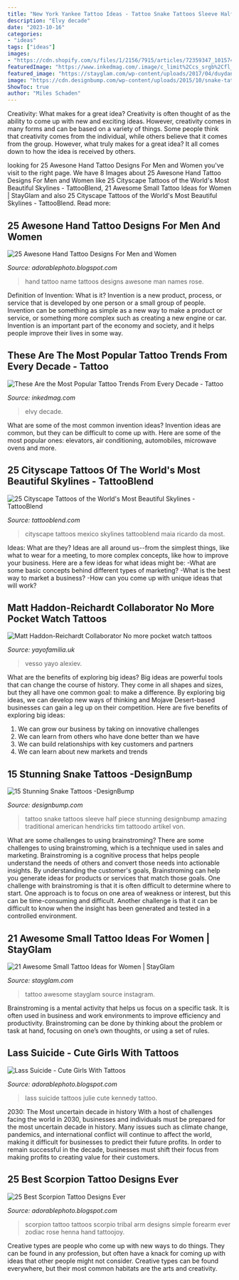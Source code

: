 ```yaml
---
title: "New York Yankee Tattoo Ideas - Tattoo Snake Tattoos Sleeve Half Piece Stunning Designbump Amazing Traditional American Hendricks Tim Tattoodo Artikel Von"
description: "Elvy decade"
date: "2023-10-16"
categories:
- "ideas"
tags: ["ideas"]
images:
- "https://cdn.shopify.com/s/files/1/2156/7915/articles/72359347_10157461793772980_389072720748347392_n_1200x1200_crop_center.jpg?v=1573821405"
featuredImage: "https://www.inkedmag.com/.image/c_limit%2Ccs_srgb%2Cfl_progressive%2Cq_auto:good%2Cw_700/MTYzOTY0NTE5MDIwNzY3MDU3/ta1049_elvy.jpg"
featured_image: "https://stayglam.com/wp-content/uploads/2017/04/duydang0128_17587050_742546572579419_8239433696931741696_nresize.jpg"
image: "https://cdn.designbump.com/wp-content/uploads/2015/10/snake-tattoos-001.jpg"
ShowToc: true
author: "Miles Schaden"
---
```



Creativity: What makes for a great idea?
Creativity is often thought of as the ability to come up with new and exciting ideas. However, creativity comes in many forms and can be based on a variety of things. Some people think that creativity comes from the individual, while others believe that it comes from the group. However, what truly makes for a great idea? It all comes down to how the idea is received by others.

	

		
looking for 25 Awesone Hand Tattoo Designs For Men and Women you've visit to the right page. We have 8 Images about 25 Awesone Hand Tattoo Designs For Men and Women like 25 Cityscape Tattoos of the World&#039;s Most Beautiful Skylines - TattooBlend, 21 Awesome Small Tattoo Ideas for Women | StayGlam and also 25 Cityscape Tattoos of the World&#039;s Most Beautiful Skylines - TattooBlend. Read more:
		
    
## 25 Awesone Hand Tattoo Designs For Men And Women

<img loading=lazy src="http://2.bp.blogspot.com/-PwaXmuuFFtA/U_j0kKYiHUI/AAAAAAAAFfQ/k-KwighuU8I/s1600/hand%2Btattoo%2Bdesigns%2Bname.jpg" onerror="this.onerror=null;this.src='https://tse2.mm.bing.net/th?id=OIP.YhpFOFqPVsR_l4yn1zBRZQHaJ4&amp;pid=15.1';" alt="25 Awesone Hand Tattoo Designs For Men and Women">

_Source: adorablephoto.blogspot.com_

>hand tattoo name tattoos designs awesone man names rose. 

	

Definition of Invention: What is it?
Invention is a new product, process, or service that is developed by one person or a small group of people. Invention can be something as simple as a new way to make a product or service, or something more complex such as creating a new engine or car. Invention is an important part of the economy and society, and it helps people improve their lives in some way.

    
## These Are The Most Popular Tattoo Trends From Every Decade - Tattoo

<img loading=lazy src="https://www.inkedmag.com/.image/c_limit%2Ccs_srgb%2Cfl_progressive%2Cq_auto:good%2Cw_700/MTYzOTY0NTE5MDIwNzY3MDU3/ta1049_elvy.jpg" onerror="this.onerror=null;this.src='https://tse4.mm.bing.net/th?id=OIP.hN7k1F8iHOKVM5g9e9xf6wAAAA&amp;pid=15.1';" alt="These Are the Most Popular Tattoo Trends From Every Decade - Tattoo">

_Source: inkedmag.com_

>elvy decade. 

	

What are some of the most common invention ideas?
Invention ideas are common, but they can be difficult to come up with. Here are some of the most popular ones: elevators, air conditioning, automobiles, microwave ovens and more.

    
## 25 Cityscape Tattoos Of The World&#039;s Most Beautiful Skylines - TattooBlend

<img loading=lazy src="https://tattooblend.com/wp-content/uploads/2017/08/13.jpg" onerror="this.onerror=null;this.src='https://tse2.mm.bing.net/th?id=OIP.Ov4E3-_X5O_lt6-xi-g0-gHaFk&amp;pid=15.1';" alt="25 Cityscape Tattoos of the World&#039;s Most Beautiful Skylines - TattooBlend">

_Source: tattooblend.com_

>cityscape tattoos mexico skylines tattooblend maia ricardo da most. 

	

Ideas: What are they?
Ideas are all around us--from the simplest things, like what to wear for a meeting, to more complex concepts, like how to improve your business. Here are a few ideas for what ideas might be: 
-What are some basic concepts behind different types of marketing? 
-What is the best way to market a business? 
-How can you come up with unique ideas that will work?

    
## Matt Haddon-Reichardt Collaborator No More Pocket Watch Tattoos

<img loading=lazy src="https://cdn.shopify.com/s/files/1/2156/7915/articles/72359347_10157461793772980_389072720748347392_n_1200x1200_crop_center.jpg?v=1573821405" onerror="this.onerror=null;this.src='https://tse4.mm.bing.net/th?id=OIP.Pdk_1fcaJ_Y6xpyb8Xi0QgHaJr&amp;pid=15.1';" alt="Matt Haddon-Reichardt Collaborator No more pocket watch tattoos">

_Source: yayofamilia.uk_

>vesso yayo alexiev. 

	

What are the benefits of exploring big ideas?
Big ideas are powerful tools that can change the course of history. They come in all shapes and sizes, but they all have one common goal: to make a difference. By exploring big ideas, we can develop new ways of thinking and Mojave Desert-based businesses can gain a leg up on their competition. Here are five benefits of exploring big ideas: 
1. We can grow our business by taking on innovative challenges
2. We can learn from others who have done better than we have
3. We can build relationships with key customers and partners
4. We can learn about new markets and trends

    
## 15 Stunning Snake Tattoos -DesignBump

<img loading=lazy src="https://cdn.designbump.com/wp-content/uploads/2015/10/snake-tattoos-001.jpg" onerror="this.onerror=null;this.src='https://tse1.mm.bing.net/th?id=OIP.5za6Xq0mkdq2mj6HSx78ywHaHa&amp;pid=15.1';" alt="15 Stunning Snake Tattoos -DesignBump">

_Source: designbump.com_

>tattoo snake tattoos sleeve half piece stunning designbump amazing traditional american hendricks tim tattoodo artikel von. 

	

What are some challenges to using brainstroming?
There are some challenges to using brainstroming, which is a technique used in sales and marketing. Brainstroming is a cognitive process that helps people understand the needs of others and convert those needs into actionable insights. By understanding the customer's goals, Brainstroming can help you generate ideas for products or services that match those goals.
One challenge with brainstroming is that it is often difficult to determine where to start. One approach is to focus on one area of weakness or interest, but this can be time-consuming and difficult. Another challenge is that it can be difficult to know when the insight has been generated and tested in a controlled environment.

    
## 21 Awesome Small Tattoo Ideas For Women | StayGlam

<img loading=lazy src="https://stayglam.com/wp-content/uploads/2017/04/duydang0128_17587050_742546572579419_8239433696931741696_nresize.jpg" onerror="this.onerror=null;this.src='https://tse4.mm.bing.net/th?id=OIP.t1NrUoHWuPHxTALu0t-qyQHaHa&amp;pid=15.1';" alt="21 Awesome Small Tattoo Ideas for Women | StayGlam">

_Source: stayglam.com_

>tattoo awesome stayglam source instagram. 

	

Brainstroming is a mental activity that helps us focus on a specific task. It is often used in business and work environments to improve efficiency and productivity. Brainstroming can be done by thinking about the problem or task at hand, focusing on one’s own thoughts, or using a set of rules.

    
## Lass Suicide - Cute Girls With Tattoos

<img loading=lazy src="http://4.bp.blogspot.com/-uGQ5d2DBABI/VM-aItMdMRI/AAAAAAAAQPk/Oz6zVRhasyU/s1600/Julie%2BKennedy%2B(Lass%2BSuicide)%2B(10).jpg" onerror="this.onerror=null;this.src='https://tse3.mm.bing.net/th?id=OIP.thiEjs-uJYtWE1xNzWAYDAHaJ6&amp;pid=15.1';" alt="Lass Suicide - Cute Girls With Tattoos">

_Source: adorablephoto.blogspot.com_

>lass suicide tattoos julie cute kennedy tattoo. 

	

2030: The Most uncertain decade in history
With a host of challenges facing the world in 2030, businesses and individuals must be prepared for the most uncertain decade in history. Many issues such as climate change, pandemics, and international conflict will continue to affect the world, making it difficult for businesses to predict their future profits. In order to remain successful in the decade, businesses must shift their focus from making profits to creating value for their customers.

    
## 25 Best Scorpion Tattoo Designs Ever

<img loading=lazy src="http://3.bp.blogspot.com/-yG_ztVBk2Uw/U_pwnr_6D3I/AAAAAAAAFm8/XpICo-0oobo/s1600/scorpion-tattoo-on-arm.jpg" onerror="this.onerror=null;this.src='https://tse4.mm.bing.net/th?id=OIP.cWYxBsKtUfEr-dujzE8buAHaJ4&amp;pid=15.1';" alt="25 Best Scorpion Tattoo Designs Ever">

_Source: adorablephoto.blogspot.com_

>scorpion tattoo tattoos scorpio tribal arm designs simple forearm ever zodiac rose henna hand tattoojoy. 

	

Creative types are people who come up with new ways to do things. They can be found in any profession, but often have a knack for coming up with ideas that other people might not consider. Creative types can be found everywhere, but their most common habitats are the arts and creativity.

